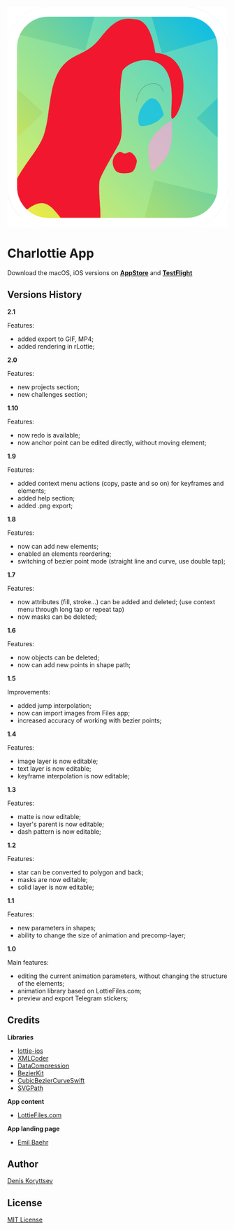 <p align="center">
    <img src="assets/appicon.png">
</p>

# Charlottie App

Download the macOS, iOS versions on **[AppStore](https://apps.apple.com/app/id1585679549)** and **[TestFlight](https://testflight.apple.com/join/AwyGVVVl)**

## Versions History

**2.1**

Features:
- added export to GIF, MP4;
- added rendering in rLottie;

**2.0**

Features:
- new projects section;
- new challenges section;

**1.10**

Features:
- now redo is available;
- now anchor point can be edited directly, without moving element;

**1.9**

Features:
- added context menu actions (copy, paste and so on) for keyframes and elements;
- added help section;
- added .png export;

**1.8**

Features:
- now can add new elements;
- enabled an elements reordering;
- switching of bezier point mode (straight line and curve, use double tap);

**1.7**

Features:
- now attributes (fill, stroke...) can be added and deleted; (use context menu through long tap or repeat tap)
- now masks can be deleted;

**1.6**

Features:
- now objects can be deleted;
- now can add new points in shape path;

**1.5**

Improvements:
- added jump interpolation;
- now can import images from Files app;
- increased accuracy of working with bezier points;

**1.4**

Features:
- image layer is now editable;
- text layer is now editable;
- keyframe interpolation is now editable;

**1.3**

Features:
- matte is now editable;
- layer's parent is now editable;
- dash pattern is now editable;

**1.2**

Features:
- star can be converted to polygon and back;
- masks are now editable;
- solid layer is now editable;

**1.1**

Features:
- new parameters in shapes;
- ability to change the size of animation and precomp-layer;

**1.0**

Main features:

- editing the current animation parameters, without changing the structure of the elements;
- animation library based on LottieFiles.com;
- preview and export Telegram stickers;

## Credits

**Libraries**

- [lottie-ios](https://github.com/airbnb/lottie-ios)
- [XMLCoder](https://github.com/MaxDesiatov/XMLCoder)
- [DataCompression](https://github.com/mw99/DataCompression)
- [BezierKit](https://github.com/hfutrell/BezierKit)
- [CubicBezierCurveSwift](https://github.com/Onaeem26/CubicBezierCurveSwift)
- [SVGPath](https://github.com/nicklockwood/SVGPath)

**App content**

- [LottieFiles.com](lottiefiles.com)

**App landing page**

- [Emil Baehr](https://emilbaehr.com/)

## Author
[Denis Koryttsev]()

## License
[MIT License](LICENSE)
